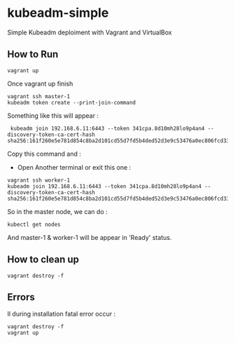 # kubeadm-simple
Simple Kubeadm deploiment with Vagrant and VirtualBox

## How to Run

```
vagrant up
```

Once vagrant up finish

```
vagrant ssh master-1
kubeadm token create --print-join-command
```

Something like this will appear :

```
 kubeadm join 192.168.6.11:6443 --token 341cpa.8d10mh28lo9p4an4 --discovery-token-ca-cert-hash sha256:161f260e5e781d854c8ba2d101cd55d7fd5b4ded52d3e9c53476a0ec806fcd33
```

Copy this command and : 

- Open Another terminal or exit this one :

```
vagrant ssh worker-1
kubeadm join 192.168.6.11:6443 --token 341cpa.8d10mh28lo9p4an4 --discovery-token-ca-cert-hash sha256:161f260e5e781d854c8ba2d101cd55d7fd5b4ded52d3e9c53476a0ec806fcd33
```

So in the master node, we can do :

```
kubectl get nodes
```

And master-1 & worker-1 will be appear in 'Ready' status.

## How to clean up

```
vagrant destroy -f
```

## Errors

Il during installation fatal error occur : 

```
vagrant destroy -f
vagrant up
```